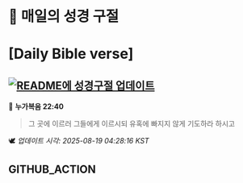 # 🙏 매일의 성경 구절
# [Daily Bible verse]
## [![README에 성경구절 업데이트](https://github.com/DONGSUKA/first_test/actions/workflows/update-readme-bible.yml/badge.svg)](https://github.com/DONGSUKA/first_test/actions/workflows/update-readme-bible.yml)
<!-- START_BIBLE_VERSE -->
📖 **누가복음 22:40**
> 그 곳에 이르러 그들에게 이르시되 유혹에 빠지지 않게 기도하라 하시고

🕊️ _업데이트 시각: 2025-08-19 04:28:16 KST_
  <!-- END_BIBLE_VERSE -->
## GITHUB_ACTION
